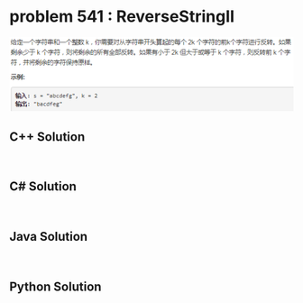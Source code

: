 
# problem 541 : ReverseStringII

<img src="https://github.com/Peefy/PeefyLeetCode/blob/master/doc/501-600/541.ReverseStringII/problem.png"/>

## C++ Solution

```c++



```

## C# Solution

```csharp



```

## Java Solution

```java



```

## Python Solution

```python



```





